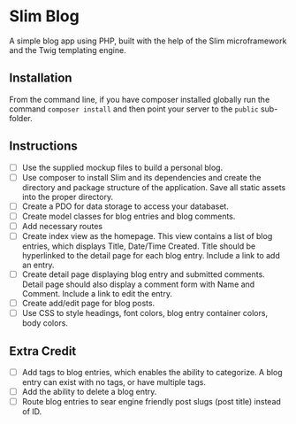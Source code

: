 # Slim Blog

A simple blog app using PHP, built with the help of the Slim microframework and the Twig templating engine.

## Installation

From the command line, if you have composer installed globally run the command `composer install` and then point your server to the `public` sub-folder.

## Instructions

- [ ] Use the supplied mockup files to build a personal blog.
- [ ] Use composer to install Slim and its dependencies and create the directory and package structure of the application. Save all static assets into the proper directory.
- [ ] Create a PDO for data storage to access your databaset.
- [ ] Create model classes for blog entries and blog comments.
- [ ] Add necessary routes
- [ ] Create index view as the homepage. This view contains a list of blog entries, which displays Title, Date/Time Created. Title should be hyperlinked to the detail page for each blog entry. Include a link to add an entry.
- [ ] Create detail page displaying blog entry and submitted comments. Detail page should also display a comment form with Name and Comment. Include a link to edit the entry.
- [ ] Create add/edit page for blog posts.
- [ ] Use CSS to style headings, font colors, blog entry container colors, body colors.

## Extra Credit

- [ ] Add tags to blog entries, which enables the ability to categorize. A blog entry can exist with no tags, or have multiple tags.
- [ ] Add the ability to delete a blog entry.
- [ ] Route blog entries to sear engine friendly post slugs (post title) instead of ID.